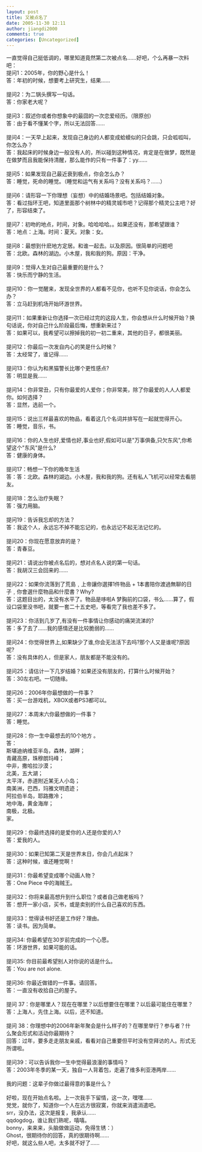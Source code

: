 ```yaml
---
layout: post
title: 又被点名了
date: 2005-11-30 12:11
author: jiangdi2000
comments: true
categories: [Uncategorized]
---
```

<div id="msgcns!C840C88DA912213B!499" class="bvMsg"><div>一直觉得自己挺低调的，哪里知道竟然第二次被点名……好吧，个么再暴一次料吧：</div>
<div>提问1：2005年，你的野心是什么！</div>
<div>答：年初的时候，想要考上研究生，结果……</div>
<div> </div>
<div>提问2：为二锅头撰写一句话。</div>
<div>答：你家老大呢？</div>
<div> </div>
<div>提问3：叙述你或者你想象中的最囧的一次恋爱经历。（限原创）</div>
<div>答：由于看不懂某个字，所以无法回答……</div>
<div> </div>
<div>提问4：一天早上起来，发现自己身边的人都变成蛤蟆似的只会跳，只会呱呱叫，你怎么办？ </div>
<div>答：我起床的时候身边一般没有人的，所以碰到这种情况，肯定是在做梦，既然是在做梦而且我能保持清醒，那么能作的只有一件事了：yy......</div>
<div> </div>
<div>提问5：如果发现自己最近衰到极点，你会怎么办？</div>
<div>答：睡觉，死命的睡觉。（睡觉和运气有关系吗？没有关系吗？……）</div>
<div> </div>
<div>
<div>提问6：请形容一下你理想（妄想）中的结婚场景吧。包括结婚对象。 </div>
<div>答：看过指环王吧，知道里面那个树林中的精灵城市吧？记得那个精灵公主吧？好了，形容结束了。</div>
<div> </div>
<div>
<div>提问7：初吻的地点，时间，对象。哈哈哈哈。。如果还没有，那希望跟谁？ </div>
<div>答：地点：上海。时间：夏天。对象：女。</div>
<div> </div>
<div>
<div>提问8：最想到什麽地方定居。和谁一起去。以及原因。很简单的问题吧 </div>
<div>答：北欧。森林的湖边。小木屋，我和我的狗。原因：干净。</div>
<div><br />提问9：觉得人生对自己最重要的是什么？ </div>
<div>
<div>答：快乐而宁静的生活。</div>
<div> </div>
<div>
<div>提问10：你一觉醒来，发现全世界的人都看不见你，也听不见你说话，你会怎么办？ </div>
<div>答：立马赶到机场开始环游世界。</div>
<div> </div>
<div>
<div>提问11：如果重新让你选择一次已经过完的这段人生，你会想从什么时候开始？换句话说，你对自己什么阶段最后悔，想重新来过？ </div>
<div>答：如果可以，我希望可以擦掉我的初一初二重来，其他的日子，都很美丽。</div>
<div> </div>
<div>
<div>提问12：你最后一次发自内心的笑是什么时候？ </div>
<div>答：太经常了，谁记得……</div>
<div> </div>
<div>
<div>提问13：你认为和黑猫警长比哪个更性感点? </div>
<div>答：明显是我……</div>
<div> </div>
<div>
<div>提问14：你非常丑，只有你最爱的人爱你；你非常美，除了你最爱的人人人都爱你。如何选择？ </div>
<div>答：显然，选前一个。</div>
<div> </div>
<div>
<div>提问15：说出三样最喜欢的物品，看着这几个名词并排写在一起就觉得开心。 </div>
<div>答：睡觉，音乐，书。</div>
<div> </div>
<div>
<div>提问16：你的人生也好,爱情也好,事业也好,假如可以是&quot;万事俱备,只欠东风&quot;,你希望这个&quot;东风&quot;是什么? </div>
<div>答：健康的身体。</div>
<div> </div>
<div>
<div>提问17：畅想一下你的晚年生活 </div>
<div>答：答：北欧。森林的湖边。小木屋，我和我的狗。还有私人飞机可以经常去看朋友。</div>
<div> </div>
<div>
<div>提问18：怎么治疗失眠？ </div>
<div>答：强力用脑。</div>
<div> </div>
<div>
<div>提问19：告诉我忘却的方法？ </div>
<div>答：我这个人，永远忘不掉不能忘记的，也永远记不起无法记忆的。</div>
<div> </div>
<div>
<div>提问20：你现在愿意放弃的是？ </div>
<div>答：青春豆。</div>
<div> </div>
<div>
<div>提问21：请说出你被点名后的，想对点名人说的第一句话。 </div>
<div>答：我胡汉三会回来的……</div>
<div> </div>
<div>
<div>提问22：如果你流落到了荒島﹐上帝讓你選擇1件物品 + 1本書陪你渡過無聊的日子﹐你會選什麼物品和什麼書？Why? </div>
<div>答：这题目出的，太没有水平了。物品是哆啦A 梦胸前的口袋，书么……算了，假设口袋里没书吧，就要一套二十五史吧，等看完了我也差不多了。</div>
<div> </div>
<div>
<div>提问23：你活到几岁了,有没有一件事情让你感动的痛哭流涕的? </div>
<div>答：多了去了……我的感情还是比较脆弱的……</div>
<div> </div>
<div>
<div>提问24：你觉得世界上,如果缺少了谁,你会无法活下去吗?那个人又是谁呢?原因呢? </div>
<div>答：没有具体的人，但是家人，朋友都是不能没有的。</div>
<div> </div>
<div>
<div>提问25：请估计一下几岁结婚？如果还没有朋友的，打算什么时候开始？ </div>
<div>答：30左右吧。一切随缘。</div>
<div> </div>
<div>
<div>提问26：2006年你最想做的一件事？ </div>
<div>答：买一台游戏机，XBOX或者PS3都可以。</div>
<div> </div>
<div>
<div>提问27：本周末六你最想做的一件事？ </div>
<div>答：睡觉。</div>
<div> </div>
<div>
<div>提问28：你一生中最想去的10个地方 。</div>
<div>答：</div>
<div>斯堪迪纳维亚半岛，森林，湖畔；</div>
<div>青藏高原，珠穆朗玛峰；</div>
<div>中非，撒哈拉沙漠；</div>
<div>北美，五大湖；</div>
<div>太平洋，赤道附近某无人小岛；</div>
<div>南美洲，巴西，玛雅文明遗迹；</div>
<div>阿拉伯半岛，耶路撒冷；</div>
<div>地中海，黄金海岸；</div>
<div>南极，北极。</div>
<div>家。</div>
<div> </div>
<div>
<div>提问29：你最终选择的是爱你的人还是你爱的人? </div>
<div>答：爱我的人。</div>
<div> </div>
<div>
<div>提问30：如果已知第二天是世界末日，你会几点起床？</div>
<div>答：这种时候，谁还睡觉啊！</div>
<div> </div>
<div>
<div>提问31：你最希望变成哪个动画人物？</div>
<div>答：One Piece 中的海贼王。</div>
<div> </div>
<div>
<div>提问32：你将来最高想升到什么职位？或者自己做老板吗？</div>
<div>答：想开一家小店，买书，或是卖别的什么自己喜欢的东西。</div>
<div> </div>
<div>
<div>提问33：觉得读书好还是工作好？理由。</div>
<div>答：读书。因为简单。</div>
<div> </div>
<div>
<div>提问34: 你最希望在30岁前完成的一个心愿。</div>
<div>答：环游世界，如果可能的话。</div>
<div> </div>
<div>
<div>提问35: 你目前最希望别人对你说的话是什么。</div>
<div>答：You are not alone.</div>
<div> </div>
<div>
<div>提问36: 你最近做错的一件事。请回答。</div>
<div>答：一直没有收拾自己的屋子。</div>
<div> </div>
<div>
<div>提问 37：你是哪里人？现在在哪里？以后想要住在哪里？以后最可能住在哪里？</div>
<div>答：上海人，先住上海。以后，还不知道。</div>
<div> </div>
<div>
<div>提问 38：你理想中的2006年新年聚会是什么样子的？在哪里举行？参与者？什么聚会形式和活动你最期待？<br />回答：过年，要多走走朋友亲戚，看看对自己重要但平时没有空拜访的人。形式无所谓啦。</div>
<div> </div>
<div>提问39：可以告诉我你一生中觉得最浪漫的事情吗？ 
<div>答：2003年冬季的某一天，独自一人背着包，走遍了维多利亚港两岸……</div>
<div> </div>
<div>我的问题：这辈子你做过最得意的事是什么？</div>
<div> </div>
<div>好啦，现在开始点名啦。上一次我手下留情，这一次，嘿嘿……</div>
<div>党党，就你了，知道你一个人在远方很寂寞，你就来消遣消遣吧。</div>
<div>srr，没办法，这次是报复，我承认……</div>
<div>qqdogdog，谁让我们熟呢，嘻嘻。</div>
<div>bonny，来来来，头脑做做运动，免得生锈：）</div>
<div>Ghost，很期待你的回答，真的很期待啊……</div>
<div>好吧，就这么些人吧，太多就不好了……</div></div></div></div></div></div></div></div></div></div></div></div></div></div></div></div></div></div></div></div></div></div></div></div></div></div></div></div></div></div></div></div></div></div></div></div>

